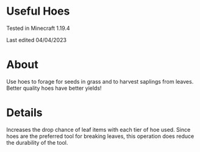 # Useful Hoes

Tested in Minecraft 1.19.4

Last edited 04/04/2023

# About

Use hoes to forage for seeds in grass and to harvest saplings from leaves.  Better quality hoes have better yields!

# Details

Increases the drop chance of leaf items with each tier of hoe used.  Since hoes are the preferred tool for breaking leaves, this operation does reduce the durability of the tool.
